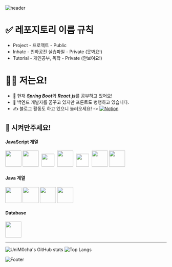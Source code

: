 ![header](https://capsule-render.vercel.app/api?type=waving&color=gradient&&customColorList=18&height=250&section=header&text=UniM0cha&fontColor=fbfbfb&animation=fadeIn)


# ✅ 레포지토리 이름 규칙
- Project - 프로젝트 - Public
- Inhatc - 인하공전 실습파일 - Private (못봐요!)
- Tutorial - 개인공부, 독학 - Private (안보여요!)

# 🙋‍♂️ 저는요!
- 🌱 현재 ***Spring Boot***와 ***React.js***를 공부하고 있어요!  
- 💭 백엔드 개발자를 꿈꾸고 있지만 프론트도 병행하고 있습니다.
- ✍️ 블로그 활동도 하고 있으니 놀러오세요! ->
<a href ="https://solstice24.notion.site/solst_ice-6dd0f0652ae143a5a0ebe79cfe320c16"><img alt="Notion" src ="https://img.shields.io/badge/Notion-white.svg?&style=flat-square&logo=Notion&logoColor=black"/></a>

## 💪 시켜만주세요!

#### JavaScript 계열
<div>
<img src="https://user-images.githubusercontent.com/77760474/191237133-e8692ae3-20e9-4809-9a34-4facfb2a1556.png" height=50>
<img src="https://user-images.githubusercontent.com/77760474/191241179-cadf0617-8133-49a8-9aa0-592b13e2cd43.png" height=50>
<img src="https://user-images.githubusercontent.com/77760474/191241162-6333ff6d-97b4-4d29-8643-2ad6edce2248.png" height=40 style="background-color: white; padding: 5px">
<img src="https://user-images.githubusercontent.com/77760474/191241157-1df916df-092d-43a3-9711-f1b605aee745.png" height=50>
<img src="https://user-images.githubusercontent.com/77760474/191241185-b7b1a74a-46b8-4875-989a-c31c13f3e6c4.png" height=40 style="background-color: white; padding: 5px">
<img src="https://user-images.githubusercontent.com/77760474/191241165-50148657-7854-4553-8829-8b7e772e8bc3.png" height=50>
<img src="https://user-images.githubusercontent.com/77760474/191241169-53a9eea4-f7f7-4263-95dd-1ab1b12cdc41.png" height=50>
</div>

#### Java 계열
<div>
<img src="https://user-images.githubusercontent.com/77760474/191241174-8bfaae04-5934-4b8e-88b3-8a15b119c666.png" height=50>
<img src="https://user-images.githubusercontent.com/77760474/191241172-66ce45ea-398a-431c-bd91-4074d4582314.png" height=50>
<img src="https://user-images.githubusercontent.com/77760474/191248558-7571ec26-5536-4fb7-86a9-200effcbd7db.png" height=50>
<img src="https://user-images.githubusercontent.com/77760474/191241163-074ac539-6a58-406e-850e-87c230231ded.png" height=50>
</div>
  
#### Database
<div>
<img src="https://user-images.githubusercontent.com/77760474/191246755-d0ee8ce6-4039-402d-bcc0-99b9cdf91dce.png" height=50>
</div>
  
<hr/>

![UniM0cha's GitHub stats](https://github-readme-stats.vercel.app/api?username=UniM0cha&show_icons=true)
![Top Langs](https://github-readme-stats.vercel.app/api/top-langs/?username=UniM0cha&layout=compact&langs_count=8)

![Footer](https://capsule-render.vercel.app/api?type=waving&color=gradient&&customColorList=18&height=250&section=footer&text=감사합니다!&fontColor=fbfbfb&animation=fadeIn&fontSize=40)



